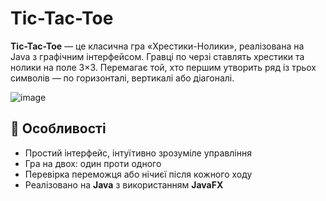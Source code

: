 # Tic-Tac-Toe

**Tic-Tac-Toe** — це класична гра «Хрестики-Нолики», реалізована на Java з графічним інтерфейсом. Гравці по черзі ставлять хрестики та нолики на поле 3×3. Перемагає той, хто першим утворить ряд із трьох символів — по горизонталі, вертикалі або діагоналі.

![image](https://github.com/user-attachments/assets/e70bb298-b906-4809-bfdc-60e85024f0dd)

## 🎯 Особливості

- Простий інтерфейс, інтуїтивно зрозуміле управління
- Гра на двох: один проти одного
- Перевірка переможця або нічиєї після кожного ходу
- Реалізовано на **Java** з використанням **JavaFX**


